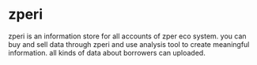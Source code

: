 # zperi
zperi is an information store for all accounts of zper eco system. 
you can buy and sell data through zperi and use analysis tool to create meaningful information.
all kinds of data about borrowers can uploaded.

